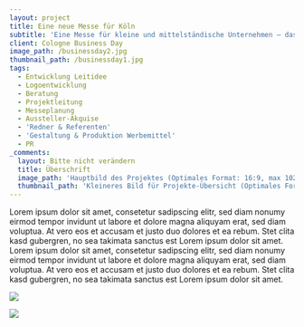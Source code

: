 ```yaml
---
layout: project
title: Eine neue Messe für Köln
subtitle: 'Eine Messe für kleine und mittelständische Unternehmen – das fehlte Köln. Aber sie sollte anders sein: Aussteller sollten nicht nur die Möglichkeit haben Ihre Produkte und/oder Dienstleistungen zu präsentieren, sie sollten, ebenso wie die Besucher, viel Zeit für den Austausch untereinander und für Workshops & Fachvorträge zu wechselnden Themen haben. Also, worauf warten, dachten wir uns. Und so wurde 2013 der Cologne Business Day ins Leben gerufen. Seitdem freuen wir uns jedes Jahr über stetig wachsende Aussteller- und Besucherzahlen.'
client: Cologne Business Day
image_path: /businessday2.jpg
thumbnail_path: /businessday1.jpg
tags:
  - Entwicklung Leitidee
  - Logoentwicklung
  - Beratung
  - Projektleitung
  - Messeplanung
  - Aussteller-Akquise
  - 'Redner & Referenten'
  - 'Gestaltung & Produktion Werbemittel'
  - PR
_comments:
  layout: Bitte nicht verändern
  title: Überschrift
  image_path: 'Hauptbild des Projektes (Optimales Format: 16:9, max 1024px breite)'
  thumbnail_path: 'Kleineres Bild für Projekte-Übersicht (Optimales Format: 4:3, max 1024px breite)'
---
```



Lorem ipsum dolor sit amet, consetetur sadipscing elitr, sed diam nonumy eirmod tempor invidunt ut labore et dolore magna aliquyam erat, sed diam voluptua. At vero eos et accusam et justo duo dolores et ea rebum. Stet clita kasd gubergren, no sea takimata sanctus est Lorem ipsum dolor sit amet. Lorem ipsum dolor sit amet, consetetur sadipscing elitr, sed diam nonumy eirmod tempor invidunt ut labore et dolore magna aliquyam erat, sed diam voluptua. At vero eos et accusam et justo duo dolores et ea rebum. Stet clita kasd gubergren, no sea takimata sanctus est Lorem ipsum dolor sit amet.

![](http://via.placeholder.com/1024x724)

![](http://via.placeholder.com/1024x724)